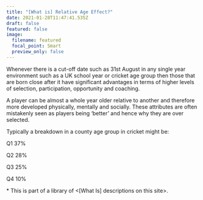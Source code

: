 ```yaml
---
title: "[What is] Relative Age Effect?"
date: 2021-01-28T11:47:41.535Z
draft: false
featured: false
image:
  filename: featured
  focal_point: Smart
  preview_only: false
---
```

Whenever there is a cut-off date such as 31st August in any single year environment such as a UK school year or cricket age group then those that are born close after it have significant advantages in terms of higher levels of selection, participation, opportunity and coaching.



A player can be almost a whole year older relative to another and therefore more developed physically, mentally and socially. These attributes are often mistakenly seen as players being ‘better’ and hence why they are over selected. 



Typically a <Birth Quarter> breakdown in a county age group in cricket might be:



Q1 37%

Q2 28%

Q3 25%

Q4 10%



\* This is part of a library of <\[What Is] descriptions on this site>.